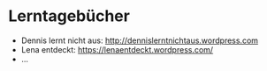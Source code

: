 # Lerntagebücher



* Dennis lernt nicht aus: http://dennislerntnichtaus.wordpress.com
* Lena entdeckt: https://lenaentdeckt.wordpress.com/
* ...